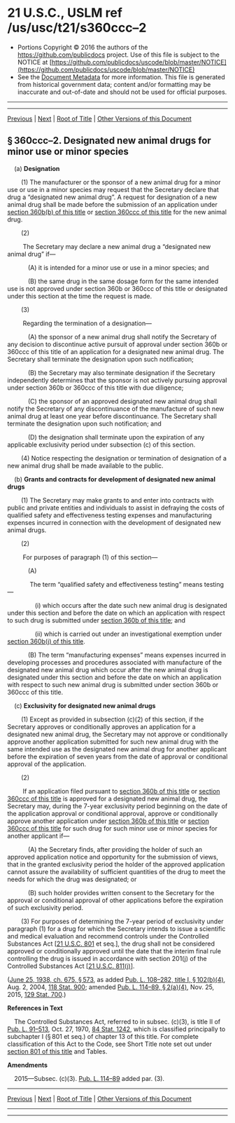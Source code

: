 ---
---

# 21 U.S.C., USLM ref /us/usc/t21/s360ccc–2

* Portions Copyright © 2016 the authors of the https://github.com/publicdocs project.
  Use of this file is subject to the NOTICE at [https://github.com/publicdocs/uscode/blob/master/NOTICE](https://github.com/publicdocs/uscode/blob/master/NOTICE)
* See the [Document Metadata](././../../../../../..//README.md) for more information.
  This file is generated from historical government data; content and/or formatting may be inaccurate and out-of-date and should not be used for official purposes.

----------
----------

[Previous](./../../../../../..//us/usc/t21/ch9/schV/ptF/m__us_usc_t21_s360ccc–1.md) | [Next](./../../../../../..//us/usc/t21/ch9/schV/ptG/m__us_usc_t21_ch9_schV_ptG.md) | [Root of Title](./../../../../../../) | [Other Versions of this Document](https://publicdocs.github.io/go/links?ns=uslm&ref=%2Fus%2Fusc%2Ft21%2Fs360ccc%E2%80%932)

## § 360ccc–2. Designated new animal drugs for minor use or minor species

    (a) __Designation__ 

        (1) The manufacturer or the sponsor of a new animal drug for a minor use or use in a minor species may request that the Secretary declare that drug a “designated new animal drug”. A request for designation of a new animal drug shall be made before the submission of an application under [section 360b(b) of this title][/us/usc/t21/s360b/b] or [section 360ccc of this title][/us/usc/t21/s360ccc] for the new animal drug.

        (2)

         The Secretary may declare a new animal drug a “designated new animal drug” if—

            (A) it is intended for a minor use or use in a minor species; and

            (B) the same drug in the same dosage form for the same intended use is not approved under section 360b or 360ccc of this title or designated under this section at the time the request is made.

        (3)

         Regarding the termination of a designation—

            (A) the sponsor of a new animal drug shall notify the Secretary of any decision to discontinue active pursuit of approval under section 360b or 360ccc of this title of an application for a designated new animal drug. The Secretary shall terminate the designation upon such notification;

            (B) the Secretary may also terminate designation if the Secretary independently determines that the sponsor is not actively pursuing approval under section 360b or 360ccc of this title with due diligence;

            (C) the sponsor of an approved designated new animal drug shall notify the Secretary of any discontinuance of the manufacture of such new animal drug at least one year before discontinuance. The Secretary shall terminate the designation upon such notification; and

            (D) the designation shall terminate upon the expiration of any applicable exclusivity period under subsection (c) of this section.

        (4) Notice respecting the designation or termination of designation of a new animal drug shall be made available to the public.

    (b) __Grants and contracts for development of designated new animal drugs__ 

        (1) The Secretary may make grants to and enter into contracts with public and private entities and individuals to assist in defraying the costs of qualified safety and effectiveness testing expenses and manufacturing expenses incurred in connection with the development of designated new animal drugs.

        (2)

         For purposes of paragraph (1) of this section—

            (A)

             The term “qualified safety and effectiveness testing” means testing—

                (i) which occurs after the date such new animal drug is designated under this section and before the date on which an application with respect to such drug is submitted under [section 360b of this title][/us/usc/t21/s360b]; and

                (ii) which is carried out under an investigational exemption under [section 360b(j) of this title][/us/usc/t21/s360b/j].

            (B) The term “manufacturing expenses” means expenses incurred in developing processes and procedures associated with manufacture of the designated new animal drug which occur after the new animal drug is designated under this section and before the date on which an application with respect to such new animal drug is submitted under section 360b or 360ccc of this title.

    (c) __Exclusivity for designated new animal drugs__ 

        (1) Except as provided in subsection (c)(2) of this section, if the Secretary approves or conditionally approves an application for a designated new animal drug, the Secretary may not approve or conditionally approve another application submitted for such new animal drug with the same intended use as the designated new animal drug for another applicant before the expiration of seven years from the date of approval or conditional approval of the application.

        (2)

         If an application filed pursuant to [section 360b of this title][/us/usc/t21/s360b] or [section 360ccc of this title][/us/usc/t21/s360ccc] is approved for a designated new animal drug, the Secretary may, during the 7-year exclusivity period beginning on the date of the application approval or conditional approval, approve or conditionally approve another application under [section 360b of this title][/us/usc/t21/s360b] or [section 360ccc of this title][/us/usc/t21/s360ccc] for such drug for such minor use or minor species for another applicant if—

            (A) the Secretary finds, after providing the holder of such an approved application notice and opportunity for the submission of views, that in the granted exclusivity period the holder of the approved application cannot assure the availability of sufficient quantities of the drug to meet the needs for which the drug was designated; or

            (B) such holder provides written consent to the Secretary for the approval or conditional approval of other applications before the expiration of such exclusivity period.

        (3) For purposes of determining the 7-year period of exclusivity under paragraph (1) for a drug for which the Secretary intends to issue a scientific and medical evaluation and recommend controls under the Controlled Substances Act \[[21 U.S.C. 801][/us/usc/t21/s801] et seq.\], the drug shall not be considered approved or conditionally approved until the date that the interim final rule controlling the drug is issued in accordance with section 201(j) of the Controlled Substances Act \[[21 U.S.C. 811(j)][/us/usc/t21/s811/j]\].

([June 25, 1938, ch. 675, § 573][/us/act/1938-06-25/ch675/s573], as added [Pub. L. 108–282, title I, § 102(b)(4)][/us/pl/108/282/s102/b/4], Aug. 2, 2004, [118 Stat. 900][/us/stat/118/900]; amended [Pub. L. 114–89, § 2(a)(4)][/us/pl/114/89/s2/a/4], Nov. 25, 2015, [129 Stat. 700][/us/stat/129/700].)

 __References in Text__ 

    The Controlled Substances Act, referred to in subsec. (c)(3), is title II of [Pub. L. 91–513][/us/pl/91/513], Oct. 27, 1970, [84 Stat. 1242][/us/stat/84/1242], which is classified principally to subchapter I (§ 801 et seq.) of chapter 13 of this title. For complete classification of this Act to the Code, see Short Title note set out under [section 801 of this title][/us/usc/t21/s801] and Tables.

 __Amendments__ 

    2015—Subsec. (c)(3). [Pub. L. 114–89][/us/pl/114/89] added par. (3).

----------

[Previous](./../../../../../..//us/usc/t21/ch9/schV/ptF/m__us_usc_t21_s360ccc–1.md) | [Next](./../../../../../..//us/usc/t21/ch9/schV/ptG/m__us_usc_t21_ch9_schV_ptG.md) | [Root of Title](./../../../../../../) | [Other Versions of this Document](https://publicdocs.github.io/go/links?ns=uslm&ref=%2Fus%2Fusc%2Ft21%2Fs360ccc%E2%80%932)

----------
----------

[/us/usc/t21/s360b/b]: https://publicdocs.github.io/go/links?ns=uslm&ref=%2Fus%2Fusc%2Ft21%2Fs360b%2Fb
[/us/usc/t21/s360ccc]: https://publicdocs.github.io/go/links?ns=uslm&ref=%2Fus%2Fusc%2Ft21%2Fs360ccc
[/us/usc/t21/s360b]: https://publicdocs.github.io/go/links?ns=uslm&ref=%2Fus%2Fusc%2Ft21%2Fs360b
[/us/usc/t21/s360b/j]: https://publicdocs.github.io/go/links?ns=uslm&ref=%2Fus%2Fusc%2Ft21%2Fs360b%2Fj
[/us/usc/t21/s360b]: https://publicdocs.github.io/go/links?ns=uslm&ref=%2Fus%2Fusc%2Ft21%2Fs360b
[/us/usc/t21/s360ccc]: https://publicdocs.github.io/go/links?ns=uslm&ref=%2Fus%2Fusc%2Ft21%2Fs360ccc
[/us/usc/t21/s360b]: https://publicdocs.github.io/go/links?ns=uslm&ref=%2Fus%2Fusc%2Ft21%2Fs360b
[/us/usc/t21/s360ccc]: https://publicdocs.github.io/go/links?ns=uslm&ref=%2Fus%2Fusc%2Ft21%2Fs360ccc
[/us/usc/t21/s801]: https://publicdocs.github.io/go/links?ns=uslm&ref=%2Fus%2Fusc%2Ft21%2Fs801
[/us/usc/t21/s811/j]: https://publicdocs.github.io/go/links?ns=uslm&ref=%2Fus%2Fusc%2Ft21%2Fs811%2Fj
[/us/act/1938-06-25/ch675/s573]: https://publicdocs.github.io/go/links?ns=uslm&ref=%2Fus%2Fact%2F1938-06-25%2Fch675%2Fs573
[/us/pl/108/282/s102/b/4]: https://publicdocs.github.io/go/links?ns=uslm&ref=%2Fus%2Fpl%2F108%2F282%2Fs102%2Fb%2F4
[/us/stat/118/900]: https://publicdocs.github.io/go/links?ns=uslm&ref=%2Fus%2Fstat%2F118%2F900
[/us/pl/114/89/s2/a/4]: https://publicdocs.github.io/go/links?ns=uslm&ref=%2Fus%2Fpl%2F114%2F89%2Fs2%2Fa%2F4
[/us/stat/129/700]: https://publicdocs.github.io/go/links?ns=uslm&ref=%2Fus%2Fstat%2F129%2F700
[/us/pl/91/513]: https://publicdocs.github.io/go/links?ns=uslm&ref=%2Fus%2Fpl%2F91%2F513
[/us/stat/84/1242]: https://publicdocs.github.io/go/links?ns=uslm&ref=%2Fus%2Fstat%2F84%2F1242
[/us/usc/t21/s801]: https://publicdocs.github.io/go/links?ns=uslm&ref=%2Fus%2Fusc%2Ft21%2Fs801
[/us/pl/114/89]: https://publicdocs.github.io/go/links?ns=uslm&ref=%2Fus%2Fpl%2F114%2F89


